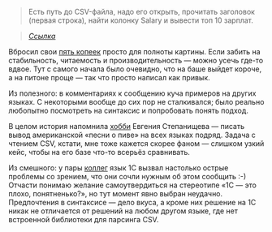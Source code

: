 ﻿> Есть путь до CSV-файла, надо его открыть, прочитать заголовок (первая строка), найти колонку Salary и вывести топ 10 зарплат.

> *[Ссылка](https://t.me/nikitonsky_chat/26402)*

Вбросил свои [пять копеек](https://gist.github.com/tonsky/881d5d8c4fbed818fe2905a7591a91e0#file-vkostyanetsky-1c) просто для полноты картины. Если забить на стабильность, читаемость и производительность — можно усечь где-то вдвое. Тут с самого начала было очевидно, что на баше выйдет короче, а на питоне проще — так что просто написал как привык.

Из полезного: в комментариях к сообщению куча примеров на других языках. С некоторыми вообще до сих пор не сталкивался; было реально любопытно посмотреть на синтаксис и попробовать понять подход.

В целом история напомнила [хобби](https://bolknote.ru/tags/beer99/) Евгения Степанищева — писать вывод американской «песни о пиве» на всех языках подряд. Задача с чтением CSV, кстати, мне тоже кажется скорее фаном — слишком узкий кейс, чтобы на его базе что-то всерьёз сравнивать.

Из смешного: у пары [коллег](https://t.me/nikitonsky_pub/201?comment=26703) язык 1С вызвал настолько острые проблемы со зрением, что они сочли нужным об этом сообщить :-) Отчасти понимаю желание самоутвердиться на стереотипе «1С — это плохо, понятненько?», но тут момент явно выбран неудачно. Предпочтения в синтаксисе — дело вкуса, а кроме них решение на 1С никак не отличается от решений на любом другом языке, где нет встроенной библиотеки для парсинга CSV.